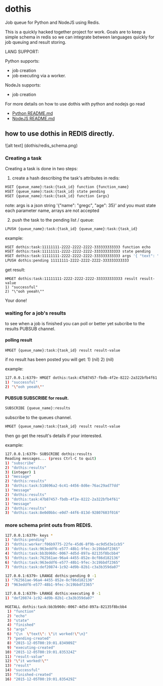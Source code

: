 # dothis
Job queue for Python and NodeJS using Redis.

This is a quickly hacked together project for work. Goals are to keep a simple schema in redis so we can integrate between languages quickly for job queuing and result storing.

LANG SUPPORT:

Python supports:
* job creation
* job executing via a worker.

NodeJs supports:
* job creation

For more details on how to use dothis with python and nodejs go read
* [Python README.md](dothis/python-dothis/README.md)
* [NodeJS README.md](dothis/nodejs-dothis/README.md)

## how to use dothis in REDIS directly.

![alt text] (dothis/redis_schema.png)

### Creating a task

Creating a task is done in two steps:

1) create a hash describing the task's attributes in redis:

``` bash
HSET {queue_name}:task:{task_id} function {function_name}
HSET {queue_name}:task:{task_id} state pending
HSET {queue_name}:task:{task_id} function {args}
```

note: args is a json string '{"name": "gregc", "age": 35}' and you must state each parameter name, arrays are not accepted

2) push the task to the pending list / queue:

``` bash
LPUSH {queue_name}:task:{task_id} {queue_name}:task:{task_id}
```
example:
``` bash
HSET dothis:task:11111111-2222-2222-2222-333333333333 function echo
HSET dothis:task:11111111-2222-2222-2222-333333333333 state pending
HSET dothis:task:11111111-2222-2222-2222-333333333333 args '{ "text": "ooh yeeah" }'
LPUSH dothis:pending 11111111-2222-2222-2222-333333333333
```
get result:
```
HMGET dothis:task:11111111-2222-2222-2222-333333333333 result result-value
1) "successful"
2) "\"ooh yeeah\""
```

Your done!

### waiting for a job's results

to see when a job is finished you can poll or better yet subcribe to the results PUBSUB channel.

#### polling result

``` bash
HMGET {queue_name}:task:{task_id} result result-value
```
if no result has been posted you will get: 1) (nil) 2) (nil)

example:
``` bash
127.0.0.1:6379> HMGET dothis:task:47b87457-fbdb-4f2e-8222-2a322bfb4f61 result result-value
1) "successful"
2) "\"ooh yeeah\""
```

#### PUBSUB SUBSCRIBE for result.

``` bash
SUBSCRIBE {queue_name}:results
```
subscribe to the queues channel.

``` bash
HMGET {queue_name}:task:{task_id} result result-value
```
then go get the result's details if your interested.

example:
``` bash
127.0.0.1:6379> SUBSCRIBE dothis:results
Reading messages... (press Ctrl-C to quit)
1) "subscribe"
2) "dothis:results"
3) (integer) 1
1) "message"
2) "dothis:results"
3) "dothis:task:518696a2-6c41-4456-8d6e-76ac29ad77dd"
1) "message"
2) "dothis:results"
3) "dothis:task:47b87457-fbdb-4f2e-8222-2a322bfb4f61"
1) "message"
2) "dothis:results"
3) "dothis:task:8e0d0bbc-e0d7-44f6-813d-92807603f016"
```

### more schema print outs from REDIS.

``` bash
127.0.0.1:6379> keys * 
1) "dothis:pending"
2) "dothis:worker:f06b9775-22fe-45d6-8f9b-ec9d5d3e1cb5"
3) "dothis:task:963eddf6-e577-48b1-9fec-3c19bbdf2365"
4) "dothis:task:bb3b960c-0067-4d5d-897a-82135f8bcbb4"
5) "dothis:task:762561ae-96a4-4455-852e-8cf86d182136"
6) "dothis:task:963eddf6-e577-48b1-9fec-3c19bbdf2365"
7) "dothis:task:def20874-1c92-4d9b-82b1-c3a3b359da07"
```

``` bash
127.0.0.1:6379> LRANGE dothis:pending 0 -1
1) "762561ae-96a4-4455-852e-8cf86d182136"
2) "963eddf6-e577-48b1-9fec-3c19bbdf2365"
```

``` bash
127.0.0.1:6379> LRANGE dothis:executing 0 -1
1) "def20874-1c92-4d9b-82b1-c3a3b359da07"
```

``` bash
HGETALL dothis:task:bb3b960c-0067-4d5d-897a-82135f8bcbb4 
 1) "function"
 2) "echo"
 3) "state"
 4) "finished"
 5) "args"
 6) "{\n  \"text\": \"it worked!\"\n}"
 7) "pending-created"
 8) "2015-12-05T00:19:01.834909Z"
 9) "executing-created"
10) "2015-12-05T00:19:01.835324Z"
11) "result-value"
12) "\"it worked!\""
13) "result"
14) "successful"
15) "finished-created"
16) "2015-12-05T00:19:01.835429Z"
```
